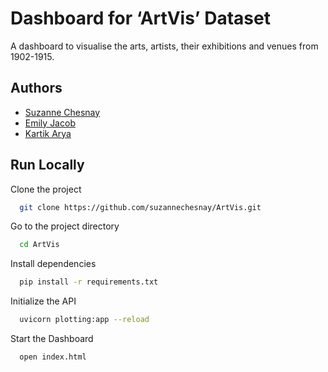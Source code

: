 # Dashboard for ‘ArtVis’ Dataset

A dashboard to visualise the arts, artists, their exhibitions and venues from 1902-1915.

## Authors

- [Suzanne Chesnay](https://github.com/suzannechesnay)
- [Emily Jacob](https://github.com/emilindominic)
- [Kartik Arya](https://www.github.com/octokatherine)

## Run Locally

Clone the project

```bash
  git clone https://github.com/suzannechesnay/ArtVis.git
```

Go to the project directory

```bash
  cd ArtVis
```

Install dependencies

```bash
  pip install -r requirements.txt
```

Initialize the API

```bash
  uvicorn plotting:app --reload
```

Start the Dashboard

```bash
  open index.html
```

